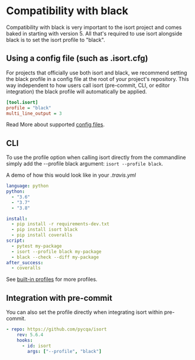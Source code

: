 Compatibility with black
========

Compatibility with black is very important to the isort project and comes baked in starting with version 5.
All that's required to use isort alongside black is to set the isort profile to "black".

## Using a config file (such as .isort.cfg)

For projects that officially use both isort and black, we recommend setting the black profile in a config file at the root of your project's repository.
This way independent to how users call isort (pre-commit, CLI, or editor integration) the black profile will automatically be applied.

```ini
[tool.isort]
profile = "black"
multi_line_output = 3
```

Read More about supported [config files](https://pycqa.github.io/isort/docs/configuration/config_files/).

## CLI

To use the profile option when calling isort directly from the commandline simply add the --profile black argument: `isort --profile black`.

A demo of how this would look like in your _.travis.yml_

```yaml
language: python
python:
  - "3.6"
  - "3.7"
  - "3.8"

install:
  - pip install -r requirements-dev.txt
  - pip install isort black
  - pip install coveralls
script:
  - pytest my-package
  - isort --profile black my-package
  - black --check --diff my-package
after_success:
  - coveralls

```

See [built-in profiles](https://pycqa.github.io/isort/docs/configuration/profiles/) for more profiles.

## Integration with pre-commit

You can also set the profile directly when integrating isort within pre-commit.

```yaml
- repo: https://github.com/pycqa/isort
    rev: 5.6.4
    hooks:
      - id: isort
        args: ["--profile", "black"]
```

